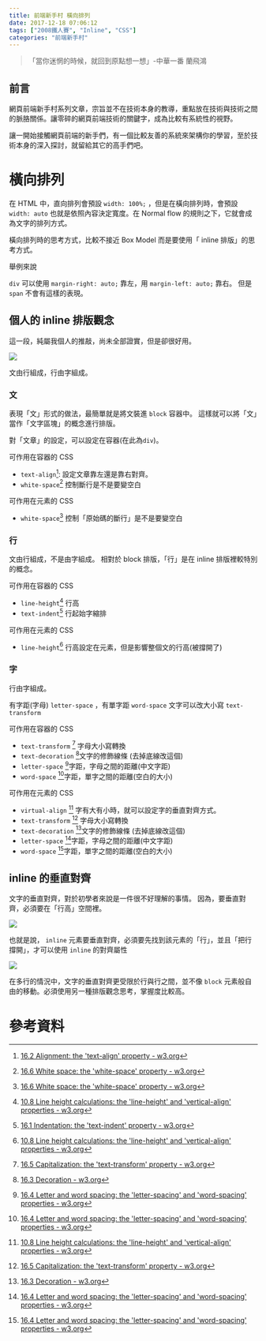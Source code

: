```yaml
---
title: 前端新手村 橫向排列
date: 2017-12-18 07:06:12
tags: ["2008鐵人賽", "Inline", "CSS"]
categories: "前端新手村"
---
```

> 「當你迷惘的時候，就回到原點想一想」-中華一番 蘭飛鴻

## 前言

網頁前端新手村系列文章，宗旨並不在技術本身的教導，重點放在技術與技術之間的脈胳關係。讓零碎的網頁前端技術的關鍵字，成為比較有系統性的視野。

讓一開始接觸網頁前端的新手們，有一個比較友善的系統來架構你的學習，至於技術本身的深入探討，就留給其它的高手們吧。

# 橫向排列

在 HTML 中，直向排列會預設 `width: 100%;` ，但是在橫向排列時，會預設 `width: auto` 也就是依照內容決定寬度。在 Normal flow 的規則之下，它就會成為文字的排列方式。

橫向排列時的思考方式，比較不接近 Box Model 而是要使用「 inline 排版」的思考方式。

舉例來說

`div` 可以使用 `margin-right: auto;` 靠左，用 `margin-left: auto;` 靠右。
但是 `span` 不會有這樣的表現。

##  個人的 inline 排版觀念

這一段，純屬我個人的推敲，尚未全部證實，但是卻很好用。


![](https://i.imgur.com/oyl3mjs.png)


文由行組成，行由字組成。

### 文

表現「文」形式的做法，最簡單就是將文裝進 `block` 容器中。
這樣就可以將「文」當作「文字區塊」的概念進行排版。

對「文章」的設定，可以設定在容器(在此為`div`)。


可作用在容器的 CSS
- `text-align`[^1]: 設定文章靠左還是靠右對齊。
- `white-space`[^2] 控制斷行是不是要變空白

可作用在元素的 CSS
- `white-space`[^2] 控制「原始碼的斷行」是不是要變空白

### 行

文由行組成，不是由字組成。
相對於 block 排版，「行」是在 inline 排版裡較特別的概念。

可作用在容器的 CSS

- `line-height`[^3] 行高
- `text-indent`[^4] 行起始字縮排

可作用在元素的 CSS

- `line-height`[^3] 行高設定在元素，但是影響整個文的行高(被撐開了)

### 字

行由字組成。

有字距(字母) `letter-space` ，有單字距 `word-space`
文字可以改大小寫 `text-transform`


可作用在容器的 CSS

- `text-transform` [^5] 字母大小寫轉換
- `text-decoration` [^6]文字的修飾線條 (去掉底線改這個)
- `letter-space` [^7]字距，字母之間的距離(中文字距)
- `word-space` [^7]字距，單字之間的距離(空白的大小)

可作用在元素的 CSS

- `virtual-align` [^3] 字有大有小時，就可以設定字的垂直對齊方式。
- `text-transform` [^5] 字母大小寫轉換
- `text-decoration` [^6]文字的修飾線條 (去掉底線改這個)
- `letter-space` [^7]字距，字母之間的距離(中文字距)
- `word-space` [^7]字距，單字之間的距離(空白的大小)

## inline 的垂直對齊

文字的垂直對齊，對於初學者來說是一件很不好理解的事情。
因為，要垂直對齊，必須要在「行高」空間裡。

![](https://i.imgur.com/pyVxQ77.png)


也就是說， `inline` 元素要垂直對齊，必須要先找到該元素的「行」，並且「把行撐開」，才可以使用 `inline` 的對齊屬性

![](https://i.imgur.com/boIyUpF.png)

在多行的情況中，文字的垂直對齊更受限於行與行之間，並不像 `block` 元素般自由的移動。必須使用另一種排版觀念思考，掌握度比較高。


# 參考資料

[^1]: [16.2 Alignment: the 'text-align' property - w3.org](https://www.w3.org/TR/2016/WD-CSS22-20160412/text.html#propdef-text-align)
[^2]: [16.6 White space: the 'white-space' property - w3.org](https://www.w3.org/TR/2016/WD-CSS22-20160412/text.html#white-space-prop)
[^3]: [10.8 Line height calculations: the 'line-height' and 'vertical-align' properties - w3.org](https://www.w3.org/TR/2016/WD-CSS22-20160412/visudet.html#line-height)
[^4]: [16.1 Indentation: the 'text-indent' property - w3.org](https://www.w3.org/TR/2016/WD-CSS22-20160412/text.html#indentation-prop)
[^5]: [16.5 Capitalization: the 'text-transform' property - w3.org](https://www.w3.org/TR/2016/WD-CSS22-20160412/text.html#caps-prop)
[^6]: [16.3 Decoration - w3.org](https://www.w3.org/TR/2016/WD-CSS22-20160412/text.html#decoration)
[^7]: [16.4 Letter and word spacing: the 'letter-spacing' and 'word-spacing' properties - w3.org](https://www.w3.org/TR/2016/WD-CSS22-20160412/text.html#spacing-props)

